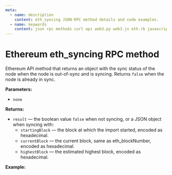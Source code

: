 ```yaml
---
meta:
  - name: description
    content: eth_syncing JSON-RPC method details and code examples.
  - name: keywords
    content: json rpc methods curl api web3.py web3.js eth.rb javascript python ruby ethereum
---
```


# Ethereum eth_syncing RPC method

Ethereum API method that returns an object with the sync status of the node when the node is out-of-sync and is syncing. Returns `false` when the node is already in sync.

**Parameters:**  

* `none`

**Returns:**

* `result` — the boolean value `false` when not syncing, or a JSON object when syncing with:
  * `startingBlock` — the block at which the import started, encoded as hexadecimal.
  * `currentBlock` — the current block, same as eth_blockNumber, encoded as hexadecimal.
  * `highestBlock` — the estimated highest block, encoded as hexadecimal.

**Example:**

<CodeSwitcher :languages="{js:'web3.js', py:'web3.py', rb:'eth.rb', cr:'cURL'}">
<template v-slot:js>

``` js
const Web3 = require("web3");
const node_url = "CHAINSTACK_NODE_URL";
const web3 = new Web3(node_url);
web3.eth.isSyncing((err, sync) => {
    console.log(sync)
})
```

</template>
<template v-slot:py>

``` py
from web3 import Web3  
node_url = "CHAINSTACK_NODE_URL"
print (web3.eth.syncing)  
```

</template>
<template v-slot:rb>

``` rb
require "eth"
client = Eth::Client.create "CHAINSTACK_NODE_URL"
response = client.eth_syncing
puts response["result"]
```

</template>
<template v-slot:cr>

``` sh
curl -X POST "CHAINSTACK_NODE_URL" \
  -H "Content-Type: application/json" \
  --data '{"method":"eth_syncing", "jsonrpc":"2.0","params":[],"id":1}'
```

</template>
</CodeSwitcher>
